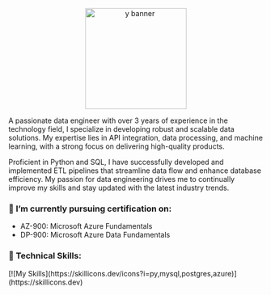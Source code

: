<p align="center">
  <img width="auto" height="200" src="https://github.com/user-attachments/assets/d8f7a83f-d4bf-4c8a-85be-2158e7d059d5" alt="y banner">
</p>

<p align="left">A passionate data engineer with over 3 years of experience in the technology field, I specialize in developing robust and scalable data solutions. My expertise lies in API integration, data processing, and machine learning, with a strong focus on delivering high-quality products.</p>
  
<p align="left">Proficient in Python and SQL, I have successfully developed and implemented ETL pipelines that streamline data flow and enhance database efficiency. My passion for data engineering drives me to continually improve my skills and stay updated with the latest industry trends.</p>

<h3> 🌱 I’m currently pursuing certification on: </h3>

- AZ-900: Microsoft Azure Fundamentals
- DP-900: Microsoft Azure Data Fundamentals

<h3>💼 Technical Skills: </h3>
[![My Skills](https://skillicons.dev/icons?i=py,mysql,postgres,azure)](https://skillicons.dev)

